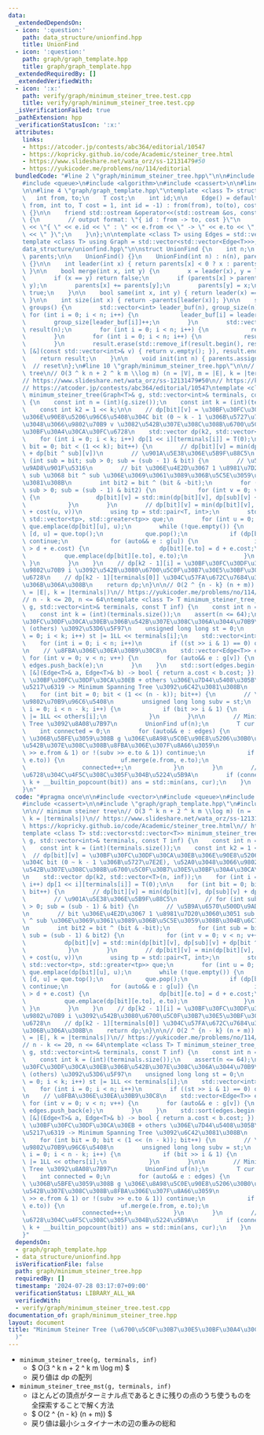 ```yaml
---
data:
  _extendedDependsOn:
  - icon: ':question:'
    path: data_structure/unionfind.hpp
    title: UnionFind
  - icon: ':question:'
    path: graph/graph_template.hpp
    title: graph/graph_template.hpp
  _extendedRequiredBy: []
  _extendedVerifiedWith:
  - icon: ':x:'
    path: verify/graph/minimum_steiner_tree.test.cpp
    title: verify/graph/minimum_steiner_tree.test.cpp
  _isVerificationFailed: true
  _pathExtension: hpp
  _verificationStatusIcon: ':x:'
  attributes:
    links:
    - https://atcoder.jp/contests/abc364/editorial/10547
    - https://kopricky.github.io/code/Academic/steiner_tree.html
    - https://www.slideshare.net/wata_orz/ss-12131479#50
    - https://yukicoder.me/problems/no/114/editorial
  bundledCode: "#line 2 \"graph/minimum_steiner_tree.hpp\"\n\n#include <vector>\n\
    #include <queue>\n#include <algorithm>\n#include <cassert>\n\n#line 2 \"graph/graph_template.hpp\"\
    \n\n#line 4 \"graph/graph_template.hpp\"\ntemplate <class T> struct Edge {\n \
    \   int from, to;\n    T cost;\n    int id;\n\n    Edge() = default;\n    Edge(int\
    \ from, int to, T cost = 1, int id = -1) : from(from), to(to), cost(cost), id(id)\
    \ {}\n\n    friend std::ostream &operator<<(std::ostream &os, const Edge<T> &e)\
    \ {\n        // output format: \"{ id : from -> to, cost }\"\n        return os\
    \ << \"{ \" << e.id << \" : \" << e.from << \" -> \" << e.to << \", \" << e.cost\
    \ << \" }\";\n    }\n};\n\ntemplate <class T> using Edges = std::vector<Edge<T>>;\n\
    template <class T> using Graph = std::vector<std::vector<Edge<T>>>;\n#line 2 \"\
    data_structure/unionfind.hpp\"\n\nstruct UnionFind {\n    int n;\n    std::vector<int>\
    \ parents;\n\n    UnionFind() {}\n    UnionFind(int n) : n(n), parents(n, -1)\
    \ {}\n\n    int leader(int x) { return parents[x] < 0 ? x : parents[x] = leader(parents[x]);\
    \ }\n\n    bool merge(int x, int y) {\n        x = leader(x), y = leader(y);\n\
    \        if (x == y) return false;\n        if (parents[x] > parents[y]) std::swap(x,\
    \ y);\n        parents[x] += parents[y];\n        parents[y] = x;\n        return\
    \ true;\n    }\n\n    bool same(int x, int y) { return leader(x) == leader(y);\
    \ }\n\n    int size(int x) { return -parents[leader(x)]; }\n\n    std::vector<std::vector<int>>\
    \ groups() {\n        std::vector<int> leader_buf(n), group_size(n);\n       \
    \ for (int i = 0; i < n; i++) {\n            leader_buf[i] = leader(i);\n    \
    \        group_size[leader_buf[i]]++;\n        }\n        std::vector<std::vector<int>>\
    \ result(n);\n        for (int i = 0; i < n; i++) {\n            result[i].reserve(group_size[i]);\n\
    \        }\n        for (int i = 0; i < n; i++) {\n            result[leader_buf[i]].push_back(i);\n\
    \        }\n        result.erase(std::remove_if(result.begin(), result.end(),\
    \ [&](const std::vector<int>& v) { return v.empty(); }), result.end());\n    \
    \    return result;\n    }\n\n    void init(int n) { parents.assign(n, -1); }\
    \  // reset\n};\n#line 10 \"graph/minimum_steiner_tree.hpp\"\n\n// minimum steiner\
    \ tree\n// O(3 ^ k n + 2 ^ k m \\log m) (n = |V|, m = |E|, k = |terminals|)\n\
    // https://www.slideshare.net/wata_orz/ss-12131479#50\n// https://kopricky.github.io/code/Academic/steiner_tree.html\n\
    // https://atcoder.jp/contests/abc364/editorial/10547\ntemplate <class T> std::vector<std::vector<T>>\
    \ minimum_steiner_tree(Graph<T>& g, std::vector<int>& terminals, const T inf)\
    \ {\n    const int n = (int)(g.size());\n    const int k = (int)(terminals.size());\n\
    \    const int k2 = 1 << k;\n\n    // dp[bit][v] = \u30BF\u30FC\u30DF\u30CA\u30EB\
    \u306E\u90E8\u5206\u96C6\u5408\u304C bit (0 ~ k - 1 \u306B\u5727\u7E2E), \u52A0\
    \u3048\u3066\u9802\u70B9 v \u3082\u542B\u307E\u308C\u308B\u6700\u5C0F\u30B7\u30E5\
    \u30BF\u30A4\u30CA\u30FC\u6728\n    std::vector dp(k2, std::vector<T>(n, inf));\n\
    \    for (int i = 0; i < k; i++) dp[1 << i][terminals[i]] = T(0);\n\n    for (int\
    \ bit = 0; bit < (1 << k); bit++) {\n        // dp[bit][v] = min(dp[bit][v], dp[sub][v]\
    \ + dp[bit ^ sub][v])\n        // \u901A\u5E38\u306E\u5B9F\u88C5\n        // for\
    \ (int sub = bit; sub > 0; sub = (sub - 1) & bit) {\n        // \u5B9A\u6570\u500D\
    \u9AD8\u901F\u5316\n        // bit \u306E\u4E2D\u3067 1 \u8981\u7D20\u3060\u3051\
    \ sub \u3068 bit ^ sub \u306E\u3069\u3061\u3089\u306B\u5C5E\u3059\u308B\u304B\u6C7A\
    \u3081\u308B\n        int bit2 = bit ^ (bit & -bit);\n        for (int sub = bit2;\
    \ sub > 0; sub = (sub - 1) & bit2) {\n            for (int v = 0; v < n; v++)\
    \ {\n                dp[bit][v] = std::min(dp[bit][v], dp[sub][v] + dp[bit ^ sub][v]);\n\
    \            }\n        }\n        // dp[bit][v] = min(dp[bit][v], dp[bit][u]\
    \ + cost(u, v))\n        using tp = std::pair<T, int>;\n        std::priority_queue<tp,\
    \ std::vector<tp>, std::greater<tp>> que;\n        for (int u = 0; u < n; u++)\
    \ que.emplace(dp[bit][u], u);\n        while (!que.empty()) {\n            auto\
    \ [d, u] = que.top();\n            que.pop();\n            if (dp[bit][u] != d)\
    \ continue;\n            for (auto&& e : g[u]) {\n                if (dp[bit][e.to]\
    \ > d + e.cost) {\n                    dp[bit][e.to] = d + e.cost;\n         \
    \           que.emplace(dp[bit][e.to], e.to);\n                }\n           \
    \ }\n        }\n    }\n    // dp[k2 - 1][i] = \u30BF\u30FC\u30DF\u30CA\u30EB\u3068\
    \u9802\u70B9 i \u3092\u542B\u3080\u6700\u5C0F\u30B7\u30E5\u30BF\u30A4\u30CA\u30FC\
    \u6728\n    // dp[k2 - 1][terminals[0]] \u304C\u57FA\u672C\u7684\u306A\u7B54\u3048\
    \u306B\u306A\u308B\n    return dp;\n}\n\n// O(2 ^ {n - k} (n + m)) (n = |V|, m\
    \ = |E|, k = |terminals|)\n// https://yukicoder.me/problems/no/114/editorial\n\
    // n - k <= 20, n <= 64\ntemplate <class T> T minimum_steiner_tree_mst(Graph<T>&\
    \ g, std::vector<int>& terminals, const T inf) {\n    const int n = (int)(g.size());\n\
    \    const int k = (int)(terminals.size());\n    assert(n <= 64);\n\n    // \u30BF\
    \u30FC\u30DF\u30CA\u30EB\u306B\u542B\u307E\u308C\u306A\u3044\u70B9\u96C6\u5408\
    \ (others) \u3092\u53D6\u5F97\n    unsigned long long st = 0;\n    for (int i\
    \ = 0; i < k; i++) st |= 1LL << terminals[i];\n    std::vector<int> others;\n\
    \    for (int i = 0; i < n; i++)\n        if ((st >> i & 1) == 0) others.emplace_back(i);\n\
    \n    // \u8FBA\u306E\u30EA\u30B9\u30C8\n    std::vector<Edge<T>> edges;\n   \
    \ for (int v = 0; v < n; v++) {\n        for (auto&& e : g[v]) {\n           \
    \ edges.push_back(e);\n        }\n    }\n    std::sort(edges.begin(), edges.end(),\
    \ [&](Edge<T>& a, Edge<T>& b) -> bool { return a.cost < b.cost; });\n\n    //\
    \ \u30BF\u30FC\u30DF\u30CA\u30EB + others \u306E\u7D44\u5408\u305B\u3092\u5168\
    \u5217\u6319 -> Minimum Spanning Tree \u3092\u6C42\u3081\u308B\n    T ans = inf;\n\
    \    for (int bit = 0; bit < (1 << (n - k)); bit++) {\n        // \u4F7F\u3046\
    \u9802\u70B9\u96C6\u5408\n        unsigned long long subv = st;\n        for (int\
    \ i = 0; i < n - k; i++) {\n            if (bit >> i & 1) {\n                subv\
    \ |= 1LL << others[i];\n            }\n        }\n\n        // Minimum Spanning\
    \ Tree \u3092\u8A08\u7B97\n        UnionFind uf(n);\n        T cur = 0;\n    \
    \    int connected = 0;\n        for (auto&& e : edges) {\n            // subv\
    \ \u306B\u5BFE\u3059\u308B g \u306E\u8A98\u5C0E\u90E8\u5206\u30B0\u30E9\u30D5\u306B\
    \u542B\u307E\u308C\u308B\u8FBA\u306E\u307F\u8A66\u3059\n            if (!(subv\
    \ >> e.from & 1) or !(subv >> e.to & 1)) continue;\n            if (!uf.same(e.from,\
    \ e.to)) {\n                uf.merge(e.from, e.to);\n                cur += e.cost;\n\
    \                connected++;\n            }\n        }\n        // \u5168\u57DF\
    \u6728\u304C\u4F5C\u308C\u305F\u304B\u5224\u5B9A\n        if (connected + 1 ==\
    \ k + __builtin_popcount(bit)) ans = std::min(ans, cur);\n    }\n    return ans;\n\
    }\n"
  code: "#pragma once\n\n#include <vector>\n#include <queue>\n#include <algorithm>\n\
    #include <cassert>\n\n#include \"graph/graph_template.hpp\"\n#include \"data_structure/unionfind.hpp\"\
    \n\n// minimum steiner tree\n// O(3 ^ k n + 2 ^ k m \\log m) (n = |V|, m = |E|,\
    \ k = |terminals|)\n// https://www.slideshare.net/wata_orz/ss-12131479#50\n//\
    \ https://kopricky.github.io/code/Academic/steiner_tree.html\n// https://atcoder.jp/contests/abc364/editorial/10547\n\
    template <class T> std::vector<std::vector<T>> minimum_steiner_tree(Graph<T>&\
    \ g, std::vector<int>& terminals, const T inf) {\n    const int n = (int)(g.size());\n\
    \    const int k = (int)(terminals.size());\n    const int k2 = 1 << k;\n\n  \
    \  // dp[bit][v] = \u30BF\u30FC\u30DF\u30CA\u30EB\u306E\u90E8\u5206\u96C6\u5408\
    \u304C bit (0 ~ k - 1 \u306B\u5727\u7E2E), \u52A0\u3048\u3066\u9802\u70B9 v \u3082\
    \u542B\u307E\u308C\u308B\u6700\u5C0F\u30B7\u30E5\u30BF\u30A4\u30CA\u30FC\u6728\
    \n    std::vector dp(k2, std::vector<T>(n, inf));\n    for (int i = 0; i < k;\
    \ i++) dp[1 << i][terminals[i]] = T(0);\n\n    for (int bit = 0; bit < (1 << k);\
    \ bit++) {\n        // dp[bit][v] = min(dp[bit][v], dp[sub][v] + dp[bit ^ sub][v])\n\
    \        // \u901A\u5E38\u306E\u5B9F\u88C5\n        // for (int sub = bit; sub\
    \ > 0; sub = (sub - 1) & bit) {\n        // \u5B9A\u6570\u500D\u9AD8\u901F\u5316\
    \n        // bit \u306E\u4E2D\u3067 1 \u8981\u7D20\u3060\u3051 sub \u3068 bit\
    \ ^ sub \u306E\u3069\u3061\u3089\u306B\u5C5E\u3059\u308B\u304B\u6C7A\u3081\u308B\
    \n        int bit2 = bit ^ (bit & -bit);\n        for (int sub = bit2; sub > 0;\
    \ sub = (sub - 1) & bit2) {\n            for (int v = 0; v < n; v++) {\n     \
    \           dp[bit][v] = std::min(dp[bit][v], dp[sub][v] + dp[bit ^ sub][v]);\n\
    \            }\n        }\n        // dp[bit][v] = min(dp[bit][v], dp[bit][u]\
    \ + cost(u, v))\n        using tp = std::pair<T, int>;\n        std::priority_queue<tp,\
    \ std::vector<tp>, std::greater<tp>> que;\n        for (int u = 0; u < n; u++)\
    \ que.emplace(dp[bit][u], u);\n        while (!que.empty()) {\n            auto\
    \ [d, u] = que.top();\n            que.pop();\n            if (dp[bit][u] != d)\
    \ continue;\n            for (auto&& e : g[u]) {\n                if (dp[bit][e.to]\
    \ > d + e.cost) {\n                    dp[bit][e.to] = d + e.cost;\n         \
    \           que.emplace(dp[bit][e.to], e.to);\n                }\n           \
    \ }\n        }\n    }\n    // dp[k2 - 1][i] = \u30BF\u30FC\u30DF\u30CA\u30EB\u3068\
    \u9802\u70B9 i \u3092\u542B\u3080\u6700\u5C0F\u30B7\u30E5\u30BF\u30A4\u30CA\u30FC\
    \u6728\n    // dp[k2 - 1][terminals[0]] \u304C\u57FA\u672C\u7684\u306A\u7B54\u3048\
    \u306B\u306A\u308B\n    return dp;\n}\n\n// O(2 ^ {n - k} (n + m)) (n = |V|, m\
    \ = |E|, k = |terminals|)\n// https://yukicoder.me/problems/no/114/editorial\n\
    // n - k <= 20, n <= 64\ntemplate <class T> T minimum_steiner_tree_mst(Graph<T>&\
    \ g, std::vector<int>& terminals, const T inf) {\n    const int n = (int)(g.size());\n\
    \    const int k = (int)(terminals.size());\n    assert(n <= 64);\n\n    // \u30BF\
    \u30FC\u30DF\u30CA\u30EB\u306B\u542B\u307E\u308C\u306A\u3044\u70B9\u96C6\u5408\
    \ (others) \u3092\u53D6\u5F97\n    unsigned long long st = 0;\n    for (int i\
    \ = 0; i < k; i++) st |= 1LL << terminals[i];\n    std::vector<int> others;\n\
    \    for (int i = 0; i < n; i++)\n        if ((st >> i & 1) == 0) others.emplace_back(i);\n\
    \n    // \u8FBA\u306E\u30EA\u30B9\u30C8\n    std::vector<Edge<T>> edges;\n   \
    \ for (int v = 0; v < n; v++) {\n        for (auto&& e : g[v]) {\n           \
    \ edges.push_back(e);\n        }\n    }\n    std::sort(edges.begin(), edges.end(),\
    \ [&](Edge<T>& a, Edge<T>& b) -> bool { return a.cost < b.cost; });\n\n    //\
    \ \u30BF\u30FC\u30DF\u30CA\u30EB + others \u306E\u7D44\u5408\u305B\u3092\u5168\
    \u5217\u6319 -> Minimum Spanning Tree \u3092\u6C42\u3081\u308B\n    T ans = inf;\n\
    \    for (int bit = 0; bit < (1 << (n - k)); bit++) {\n        // \u4F7F\u3046\
    \u9802\u70B9\u96C6\u5408\n        unsigned long long subv = st;\n        for (int\
    \ i = 0; i < n - k; i++) {\n            if (bit >> i & 1) {\n                subv\
    \ |= 1LL << others[i];\n            }\n        }\n\n        // Minimum Spanning\
    \ Tree \u3092\u8A08\u7B97\n        UnionFind uf(n);\n        T cur = 0;\n    \
    \    int connected = 0;\n        for (auto&& e : edges) {\n            // subv\
    \ \u306B\u5BFE\u3059\u308B g \u306E\u8A98\u5C0E\u90E8\u5206\u30B0\u30E9\u30D5\u306B\
    \u542B\u307E\u308C\u308B\u8FBA\u306E\u307F\u8A66\u3059\n            if (!(subv\
    \ >> e.from & 1) or !(subv >> e.to & 1)) continue;\n            if (!uf.same(e.from,\
    \ e.to)) {\n                uf.merge(e.from, e.to);\n                cur += e.cost;\n\
    \                connected++;\n            }\n        }\n        // \u5168\u57DF\
    \u6728\u304C\u4F5C\u308C\u305F\u304B\u5224\u5B9A\n        if (connected + 1 ==\
    \ k + __builtin_popcount(bit)) ans = std::min(ans, cur);\n    }\n    return ans;\n\
    }"
  dependsOn:
  - graph/graph_template.hpp
  - data_structure/unionfind.hpp
  isVerificationFile: false
  path: graph/minimum_steiner_tree.hpp
  requiredBy: []
  timestamp: '2024-07-28 03:17:07+09:00'
  verificationStatus: LIBRARY_ALL_WA
  verifiedWith:
  - verify/graph/minimum_steiner_tree.test.cpp
documentation_of: graph/minimum_steiner_tree.hpp
layout: document
title: "Minimum Steiner Tree (\u6700\u5C0F\u30B7\u30E5\u30BF\u30A4\u30CA\u30FC\u6728\
  )"
---
```


- `minimum_steiner_tree(g, terminals, inf)`
    - $ O(3 ^ k n + 2 ^ k m \log m) $
    - 戻り値は dp の配列
- `minimum_steiner_tree_mst(g, terminals, inf)`
    - ほとんどの頂点がターミナル点であるときに残りの点のうち使うものを全探索することで解く方法
    - $ O(2 ^ {n - k} (n + m)) $
    - 戻り値は最小シュタイナー木の辺の重みの総和

